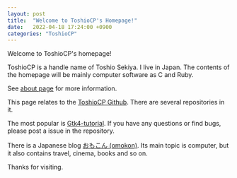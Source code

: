```yaml
---
layout: post
title:  "Welcome to ToshioCP's Homepage!"
date:   2022-04-18 17:24:00 +0900
categories: "ToshioCP"
---
```


Welcome to ToshioCP's homepage!

ToshioCP is a handle name of Toshio Sekiya.
I live in Japan.
The contents of the homepage will be mainly computer software as C and Ruby.

See [about page](/about/) for more information.

This page relates to the [ToshioCP Github][ToshioCP-Github].
There are several repositories in it.

The most popular is [Gtk4-tutorial][Gtk4-tutorial].
If you have any questions or find bugs, please post a issue in the repository.

There is a Japanese blog [おもこん (omokon)](https://toshiocp.hatenablog.com).
Its main topic is computer, but it also contains travel, cinema, books and so on.

Thanks for visiting.

[ToshioCP-Github]: https://github.com/ToshioCP
[Gtk4-tutorial]:  https://github.com/ToshioCP/Gtk4-tutorial
